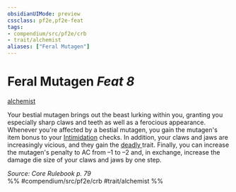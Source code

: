 ```yaml
---
obsidianUIMode: preview
cssclass: pf2e,pf2e-feat
tags:
- compendium/src/pf2e/crb
- trait/alchemist
aliases: ["Feral Mutagen"]
---
```

# Feral Mutagen  *Feat 8*  
[alchemist](rules/traits/alchemist.md "Alchemist Class Trait")  


Your bestial mutagen brings out the beast lurking within you, granting you especially sharp claws and teeth as well as a ferocious appearance. Whenever you're affected by a bestial mutagen, you gain the mutagen's item bonus to your [Intimidation](compendium/skills.md#Intimidation) checks. In addition, your claws and jaws are increasingly vicious, and they gain the [deadly <d10>](rules/traits/deadly-d10.md "Deadly Weapon Trait") trait. Finally, you can increase the mutagen's penalty to AC from –1 to –2 and, in exchange, increase the damage die size of your claws and jaws by one step.

*Source: Core Rulebook p. 79*  
%% #compendium/src/pf2e/crb #trait/alchemist %%